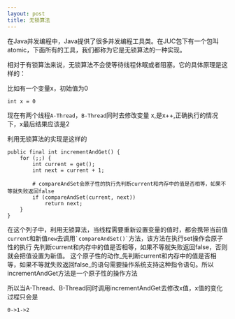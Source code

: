 ```yaml
---
layout: post
title: 无锁算法
---
```


在Java并发编程中，Java提供了很多并发编程工具类。在JUC包下有一个包叫atomic，下面所有的工具，我们都称为它是无锁算法的一种实现。

相对于有锁算法来说，无锁算法不会使等待线程休眠或者阻塞。它的具体原理是这样的：

比如有一个变量x，初始值为0

```
int x = 0
```
现在有两个线程`A-Thread`，`B-Thread`同时去修改变量 x,是x++,正确执行的情况下，x最后结果应该是2

利用无锁算法的实现是这样的

```
public final int incrementAndGet() {
    for (;;) {
        int current = get();
        int next = current + 1;
        
        # compareAndSet会原子性的执行先判断current和内存中的值是否相等，如果不等就失败返回false
        if (compareAndSet(current, next))
            return next;
    }
}
```    
在这个列子中，利用无锁算法，当线程需要重新设置变量的值时，都会携带当前值`current`和新值`new`去调用`` `compareAndSet()` ``方法，该方法在执行set操作会原子性的执行 先判断current和内存中的值是否相等，如果不等就失败返回false，否则就会把值设置为新值。
这个原子性的动作_先判断current和内存中的值是否相等，如果不等就失败返回false_的语句需要操作系统支持这种指令语句。所以incrementAndGet方法是一个原子性的操作方法

所以当A-Thread、B-Thread同时调用incrementAndGet去修改x值，x值的变化过程只会是

```
0->1->2
```





	





